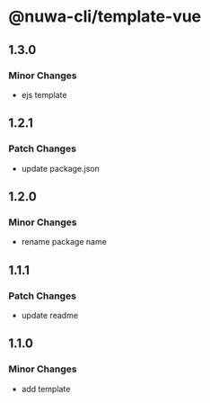 # @nuwa-cli/template-vue

## 1.3.0

### Minor Changes

- ejs template

## 1.2.1

### Patch Changes

- update package.json

## 1.2.0

### Minor Changes

- rename package name

## 1.1.1

### Patch Changes

- update readme

## 1.1.0

### Minor Changes

- add template
